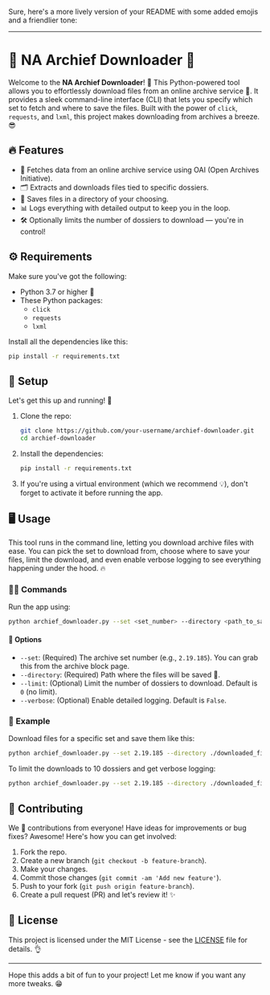 Sure, here's a more lively version of your README with some added emojis and a friendlier tone:

---

# 🌟 NA Archief Downloader 🌟

Welcome to the **NA Archief Downloader**! 🚀 This Python-powered tool allows you to effortlessly download files from an online archive service 📂. It provides a sleek command-line interface (CLI) that lets you specify which set to fetch and where to save the files. Built with the power of `click`, `requests`, and `lxml`, this project makes downloading from archives a breeze. 😎

## 🔥 Features

- 🚀 Fetches data from an online archive service using OAI (Open Archives Initiative).
- 🗂️ Extracts and downloads files tied to specific dossiers.
- 💾 Saves files in a directory of your choosing.
- 📊 Logs everything with detailed output to keep you in the loop.
- 🛠️ Optionally limits the number of dossiers to download — you're in control!

## ⚙️ Requirements

Make sure you've got the following:

- Python 3.7 or higher 🐍
- These Python packages:
  - `click`
  - `requests`
  - `lxml`

Install all the dependencies like this:

```bash
pip install -r requirements.txt
```

## 🏁 Setup

Let's get this up and running! 🚀

1. Clone the repo:

    ```bash
    git clone https://github.com/your-username/archief-downloader.git
    cd archief-downloader
    ```

2. Install the dependencies:

    ```bash
    pip install -r requirements.txt
    ```

3. If you're using a virtual environment (which we recommend 💡), don't forget to activate it before running the app.

## 🖥️ Usage

This tool runs in the command line, letting you download archive files with ease. You can pick the set to download from, choose where to save your files, limit the download, and even enable verbose logging to see everything happening under the hood. 🔥

### 🧑‍💻 Commands

Run the app using:

```bash
python archief_downloader.py --set <set_number> --directory <path_to_save_files> [--limit <number_of_dossiers>] [--verbose]
```

#### 🔧 Options

- `--set`: (Required) The archive set number (e.g., `2.19.185`). You can grab this from the archive block page.
- `--directory`: (Required) Path where the files will be saved 🔽.
- `--limit`: (Optional) Limit the number of dossiers to download. Default is `0` (no limit).
- `--verbose`: (Optional) Enable detailed logging. Default is `False`.

### 🚀 Example

Download files for a specific set and save them like this:

```bash
python archief_downloader.py --set 2.19.185 --directory ./downloaded_files
```

To limit the downloads to 10 dossiers and get verbose logging:

```bash
python archief_downloader.py --set 2.19.185 --directory ./downloaded_files --limit 10 --verbose
```

## 🤝 Contributing

We 💖 contributions from everyone! Have ideas for improvements or bug fixes? Awesome! Here's how you can get involved:

1. Fork the repo.
2. Create a new branch (`git checkout -b feature-branch`).
3. Make your changes.
4. Commit those changes (`git commit -am 'Add new feature'`).
5. Push to your fork (`git push origin feature-branch`).
6. Create a pull request (PR) and let's review it! ✨

## 📜 License

This project is licensed under the MIT License - see the [LICENSE](LICENSE) file for details. 👌

---

Hope this adds a bit of fun to your project! Let me know if you want any more tweaks. 😁
